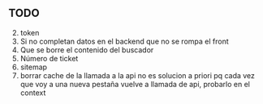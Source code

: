 ## TODO

2. token
2. Si no completan datos en el backend que no se rompa el front
3. Que se borre el contenido del buscador
4. Número de ticket
5. sitemap
6. borrar cache de la llamada a la api no es solucion a priori pq cada vez que voy a una nueva pestaña vuelve a llamada de api, probarlo en el context